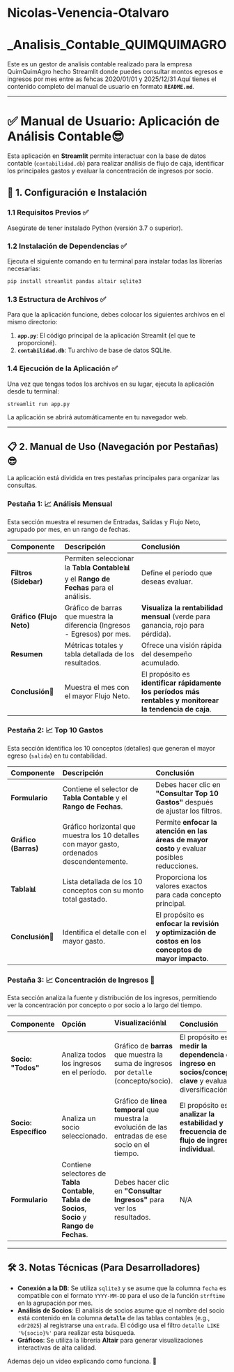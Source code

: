 # Nicolas-Venencia-Otalvaro 
# _Analisis_Contable_QUIMQUIMAGRO
Este es un gestor de analisis contable realizado para la empresa QuimQuimAgro hecho Streamlit donde puedes consultar montos egresos e ingresos por mes entre as fehcas 2020/01/01 y 2025/12/31
Aquí tienes el contenido completo del manual de usuario en formato **`README.md`**.

-----

# ✅ Manual de Usuario: Aplicación de Análisis Contable😎

Esta aplicación en **Streamlit** permite interactuar con la base de datos contable (`contabilidad.db`) para realizar análisis de flujo de caja, identificar los principales gastos y evaluar la concentración de ingresos por socio.

## 🚀 1. Configuración e Instalación

### 1.1 Requisitos Previos ✅

Asegúrate de tener instalado Python (versión 3.7 o superior).

### 1.2 Instalación de Dependencias ✅

Ejecuta el siguiente comando en tu terminal para instalar todas las librerías necesarias:

```bash
pip install streamlit pandas altair sqlite3
```

### 1.3 Estructura de Archivos ✅

Para que la aplicación funcione, debes colocar los siguientes archivos en el mismo directorio:

1.  **`app.py`**: El código principal de la aplicación Streamlit (el que te proporcioné).
2.  **`contabilidad.db`**: Tu archivo de base de datos SQLite.

### 1.4 Ejecución de la Aplicación ✅

Una vez que tengas todos los archivos en su lugar, ejecuta la aplicación desde tu terminal:

```bash
streamlit run app.py
```

La aplicación se abrirá automáticamente en tu navegador web.

-----

## 📋 2. Manual de Uso (Navegación por Pestañas) 😎

La aplicación está dividida en tres pestañas principales para organizar las consultas.

### Pestaña 1: 📈 Análisis Mensual

Esta sección muestra el resumen de Entradas, Salidas y Flujo Neto, agrupado por mes, en un rango de fechas.

| Componente | Descripción | Conclusión |
| :--- | :--- | :--- |
| **Filtros (Sidebar)** | Permiten seleccionar la **Tabla Contable📊** y el **Rango de Fechas** para el análisis. | Define el período que deseas evaluar. |
| **Gráfico (Flujo Neto)** | Gráfico de barras que muestra la diferencia (Ingresos - Egresos) por mes. | **Visualiza la rentabilidad mensual** (verde para ganancia, rojo para pérdida). |
| **Resumen** | Métricas totales y tabla detallada de los resultados. | Ofrece una visión rápida del desempeño acumulado. |
| **Conclusión💼** | Muestra el mes con el mayor Flujo Neto. | El propósito es **identificar rápidamente los períodos más rentables y monitorear la tendencia de caja**. |

### Pestaña 2: 📈 Top 10 Gastos

Esta sección identifica los 10 conceptos (detalles) que generan el mayor egreso (`salida`) en tu contabilidad.

| Componente | Descripción | Conclusión |
| :--- | :--- | :--- |
| **Formulario** | Contiene el selector de **Tabla Contable** y el **Rango de Fechas**. | Debes hacer clic en **"Consultar Top 10 Gastos"** después de ajustar los filtros. |
| **Gráfico (Barras)** | Gráfico horizontal que muestra los 10 detalles con mayor gasto, ordenados descendentemente. | Permite **enfocar la atención en las áreas de mayor costo** y evaluar posibles reducciones. |
| **Tabla📊** | Lista detallada de los 10 conceptos con su monto total gastado. | Proporciona los valores exactos para cada concepto principal. |
| **Conclusión💼** | Identifica el detalle con el mayor gasto. | El propósito es **enfocar la revisión y optimización de costos en los conceptos de mayor impacto**. |

### Pestaña 3: 📈 Concentración de Ingresos 🤑

Esta sección analiza la fuente y distribución de los ingresos, permitiendo ver la concentración por concepto o por socio a lo largo del tiempo.

| Componente | Opción | Visualización📊 | Conclusión |
| :--- | :--- | :--- | :--- |
| **Socio: "Todos"** | Analiza todos los ingresos en el período. | Gráfico de **barras** que muestra la suma de ingresos por `detalle` (concepto/socio). | El propósito es **medir la dependencia del ingreso en socios/conceptos clave** y evaluar la diversificación. |
| **Socio: Específico** | Analiza un socio seleccionado. | Gráfico de **línea temporal** que muestra la evolución de las entradas de ese socio en el tiempo. | El propósito es **analizar la estabilidad y frecuencia del flujo de ingreso individual**. |
| **Formulario** | Contiene selectores de **Tabla Contable**, **Tabla de Socios**, **Socio** y **Rango de Fechas**. | Debes hacer clic en **"Consultar Ingresos"** para ver los resultados. | N/A |

-----

## 🛠️ 3. Notas Técnicas (Para Desarrolladores)

  * **Conexión a la DB**: Se utiliza `sqlite3` y se asume que la columna `fecha` es compatible con el formato `YYYY-MM-DD` para el uso de la función `strftime` en la agrupación por mes.
  * **Análisis de Socios**: El análisis de socios asume que el nombre del socio está contenido en la columna **`detalle`** de las tablas contables (e.g., `edr2025`) al registrarse una `entrada`. El código usa el filtro `detalle LIKE '%{socio}%'` para realizar esta búsqueda.
  * **Gráficos**: Se utiliza la librería **Altair** para generar visualizaciones interactivas de alta calidad.

Ademas dejo un video explicando como funciona.
📸

